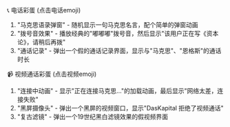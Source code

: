  📞 电话彩蛋 (点击电话emoji)

  1. "马克思语录弹窗" - 随机显示一句马克思名言，配个简单的弹窗动画
  2. "拨号音效果" - 播放经典的"嘟嘟嘟"拨号音，然后显示"该用户正在写《资本论》，请稍后再拨"
  3. "通话记录" - 弹出一个假的通话记录界面，显示与"马克思"、"恩格斯"的通话时长

  📹 视频通话彩蛋 (点击视频emoji)

  1. "连接中动画" - 显示"正在连接马克思..."的加载动画，最后显示"网络太差，连接失败"
  2. "黑屏摄像头" - 弹出一个黑屏的视频窗口，显示"DasKapital 拒绝了视频通话"
  3. "复古滤镜" - 弹出一个19世纪黑白滤镜效果的假视频界面